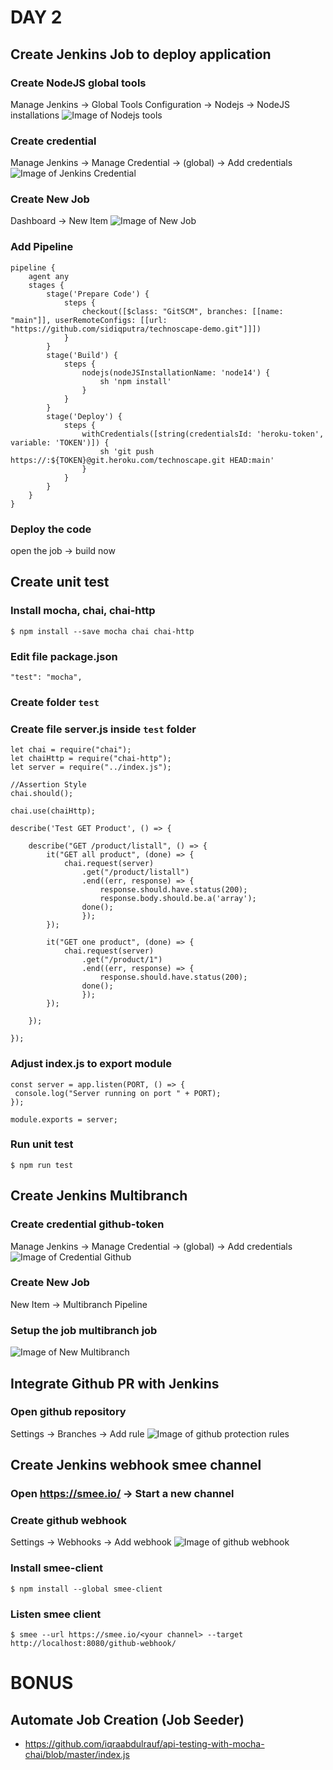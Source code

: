 # DAY 2
## Create Jenkins Job to deploy application

### Create NodeJS global tools
Manage Jenkins -> Global Tools Configuration -> Nodejs -> NodeJS installations
![Image of Nodejs tools](https://github.com/sidiqputra/technoscape-demo/blob/main/docs/images/nodejs-tools.png?raw=true)

### Create credential
Manage Jenkins -> Manage Credential -> (global) -> Add credentials
![Image of Jenkins Credential](https://github.com/sidiqputra/technoscape-demo/blob/main/docs/images/jenkins-credential.png?raw=true)
### Create New Job
Dashboard -> New Item
![Image of New Job](https://github.com/sidiqputra/technoscape-demo/blob/main/docs/images/new-job.png?raw=true)

### Add Pipeline
```
pipeline {
    agent any 
    stages {
        stage('Prepare Code') {
            steps {
                checkout([$class: "GitSCM", branches: [[name: "main"]], userRemoteConfigs: [[url: "https://github.com/sidiqputra/technoscape-demo.git"]]])
            }
        }
        stage('Build') {
            steps {
                nodejs(nodeJSInstallationName: 'node14') {
                    sh 'npm install'
                }
            }
        }
        stage('Deploy') {
            steps {
                withCredentials([string(credentialsId: 'heroku-token', variable: 'TOKEN')]) {
                    sh 'git push https://:${TOKEN}@git.heroku.com/technoscape.git HEAD:main'
                }
            }
        }
    }
}
```
### Deploy the code
open the job -> build now
## Create unit test
### Install mocha, chai, chai-http
```
$ npm install --save mocha chai chai-http
```

### Edit file package.json 
```
"test": "mocha",
```

### Create folder `test`

### Create file server.js inside `test` folder
```
let chai = require("chai");
let chaiHttp = require("chai-http");
let server = require("../index.js");

//Assertion Style
chai.should();

chai.use(chaiHttp);

describe('Test GET Product', () => {

    describe("GET /product/listall", () => {
        it("GET all product", (done) => {
            chai.request(server)
                .get("/product/listall")
                .end((err, response) => {
                    response.should.have.status(200);
                    response.body.should.be.a('array');
                done();
                });
        });

        it("GET one product", (done) => {
            chai.request(server)
                .get("/product/1")
                .end((err, response) => {
                    response.should.have.status(200);
                done();
                });
        });

    });

});
```
### Adjust index.js to export module
```
const server = app.listen(PORT, () => {
 console.log("Server running on port " + PORT);
});

module.exports = server;
```
### Run unit test
```
$ npm run test
```
## Create Jenkins Multibranch
### Create credential github-token
Manage Jenkins -> Manage Credential -> (global) -> Add credentials
![Image of Credential Github](https://github.com/sidiqputra/technoscape-demo/blob/main/docs/images/credential-github.png?raw=true)

### Create New Job
New Item -> Multibranch Pipeline

### Setup the job multibranch job 
![Image of New Multibranch](https://github.com/sidiqputra/technoscape-demo/blob/main/docs/images/multibranch-settings.png?raw=true)


## Integrate Github PR with Jenkins
### Open github repository
Settings -> Branches -> Add rule
![Image of github protection rules](https://github.com/sidiqputra/technoscape-demo/blob/main/docs/images/github-protection-rules.png?raw=true)

## Create Jenkins webhook smee channel
### Open https://smee.io/ -> Start a new channel
### Create github webhook
Settings -> Webhooks -> Add webhook
![Image of github webhook](https://github.com/sidiqputra/technoscape-demo/blob/main/docs/images/github-webhook.png?raw=true)

### Install smee-client
```
$ npm install --global smee-client
```

### Listen smee client
```
$ smee --url https://smee.io/<your channel> --target http://localhost:8080/github-webhook/
```

# BONUS
## Automate Job Creation (Job Seeder)

- https://github.com/iqraabdulrauf/api-testing-with-mocha-chai/blob/master/index.js